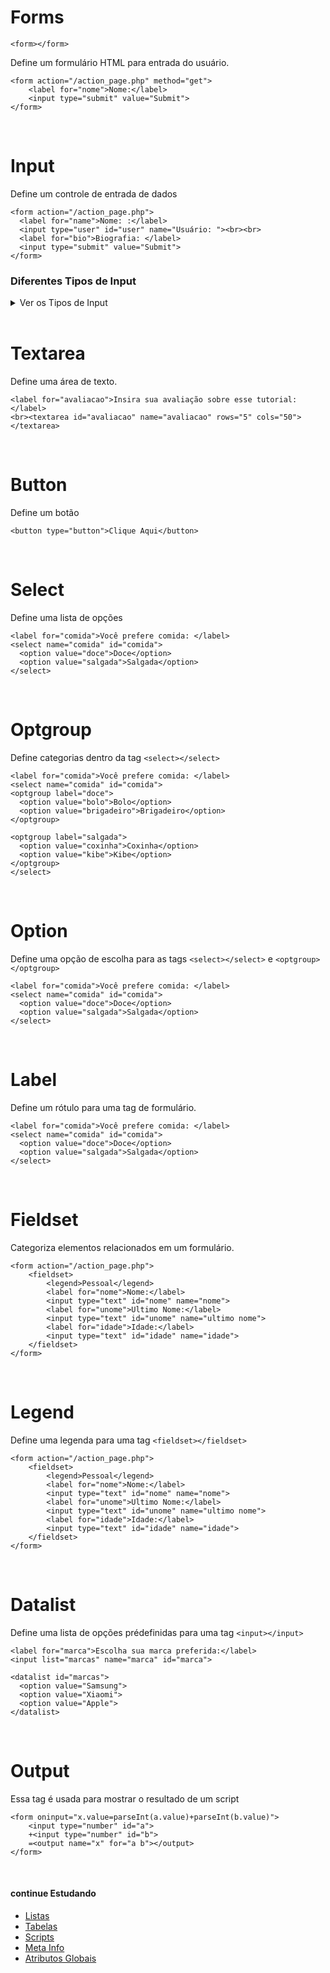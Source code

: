 # Forms
`<form></form>`

Define um formulário HTML para entrada do usuário.

	<form action="/action_page.php" method="get">
		<label for="nome">Nome:</label>
		<input type="submit" value="Submit">
	</form>
<br>

# Input
Define um controle de entrada de dados

	<form action="/action_page.php">
	  <label for="name">Nome: :</label>
	  <input type="user" id="user" name="Usuário: "><br><br>
	  <label for="bio">Biografia: </label>
	  <input type="submit" value="Submit">
	</form>

### Diferentes Tipos de Input
<details>
	<summary>Ver os Tipos de Input</summary>
	`<input type="button">`
	`<input type="checkbox">`
	`<input type="color">`
	`<input type="date">`
	`<input type="datetime-local">`
	`<input type="email">`
	`<input type="file">`
	`<input type="hidden">`
	`<input type="image">`
	`<input type="month">`
	`<input type="number">`
	`<input type="password">`
	`<input type="radio">`
	`<input type="range">`
	`<input type="reset">`
	`<input type="search">`
	`<input type="submit">`
	`<input type="tel">`
	`<input type="text">`
	`<input type="time">`
	`<input type="url">`
	`<input type="week">`
</details>
<br>

# Textarea
Define uma área de texto.

	<label for="avaliacao">Insira sua avaliação sobre esse tutorial:</label>
	<br><textarea id="avaliacao" name="avaliacao" rows="5" cols="50"></textarea>
<br>
	
# Button
Define um botão

	<button type="button">Clique Aqui</button>
<br>

# Select
Define uma lista de opções
	
	<label for="comida">Você prefere comida: </label>
	<select name="comida" id="comida">
	  <option value="doce">Doce</option>
	  <option value="salgada">Salgada</option>
	</select>	
<br>

# Optgroup
Define categorias dentro da tag `<select></select>`

	<label for="comida">Você prefere comida: </label>
	<select name="comida" id="comida">
	<optgroup label="doce">
	  <option value="bolo">Bolo</option>
	  <option value="brigadeiro">Brigadeiro</option>
	</optgroup>
	 
	<optgroup label="salgada">
	  <option value="coxinha">Coxinha</option>
	  <option value="kibe">Kibe</option>
	</optgroup>
	</select>
<br>

# Option
Define uma opção de escolha para as tags `<select></select>` e `<optgroup></optgroup>`

	<label for="comida">Você prefere comida: </label>
	<select name="comida" id="comida">
	  <option value="doce">Doce</option>
	  <option value="salgada">Salgada</option>
	</select>
<br>

# Label 
Define um rótulo para uma tag de formulário.

	<label for="comida">Você prefere comida: </label>
	<select name="comida" id="comida">
	  <option value="doce">Doce</option>
	  <option value="salgada">Salgada</option>
	</select>
<br>

# Fieldset
Categoriza elementos relacionados em um formulário. 

	<form action="/action_page.php">
		<fieldset>
			<legend>Pessoal</legend>
			<label for="nome">Nome:</label>
			<input type="text" id="nome" name="nome">
			<label for="unome">Ultimo Nome:</label>
			<input type="text" id="unome" name="ultimo nome">
			<label for="idade">Idade:</label>
			<input type="text" id="idade" name="idade">
		</fieldset>
	</form>
<br>

# Legend
Define uma legenda para uma tag `<fieldset></fieldset>`

	<form action="/action_page.php">
		<fieldset>
			<legend>Pessoal</legend>
			<label for="nome">Nome:</label>
			<input type="text" id="nome" name="nome">
			<label for="unome">Ultimo Nome:</label>
			<input type="text" id="unome" name="ultimo nome">
			<label for="idade">Idade:</label>
			<input type="text" id="idade" name="idade">
		</fieldset>
	</form>
<br>

# Datalist
Define uma lista de opções prédefinidas para uma tag `<input></input>`

	<label for="marca">Escolha sua marca preferida:</label>
	<input list="marcas" name="marca" id="marca">

	<datalist id="marcas">
	  <option value="Samsung">
	  <option value="Xiaomi">
	  <option value="Apple">
	</datalist>
<br>

# Output
Essa tag é usada para mostrar o resultado de um script 

	<form oninput="x.value=parseInt(a.value)+parseInt(b.value)">
		<input type="number" id="a">
		+<input type="number" id="b">
		=<output name="x" for="a b"></output>
	</form>
<br>
	
#### continue Estudando
- <a href="https://github.com/wesleybertipaglia/html-para-iniciantes/blob/main/9.%20Listas.md">Listas</a>
- <a href="https://github.com/wesleybertipaglia/html-para-iniciantes/blob/main/10.%20Tabelas.md">Tabelas</a>
- <a href="https://github.com/wesleybertipaglia/html-para-iniciantes/blob/main/11.%20Scripts.md">Scripts</a>
- <a href="https://github.com/wesleybertipaglia/html-para-iniciantes/blob/main/12.%20Meta%20Info.md">Meta Info</a>
- <a href="https://github.com/wesleybertipaglia/html-para-iniciantes/blob/main/Atributos%20Globais.md">Atributos Globais</a>
